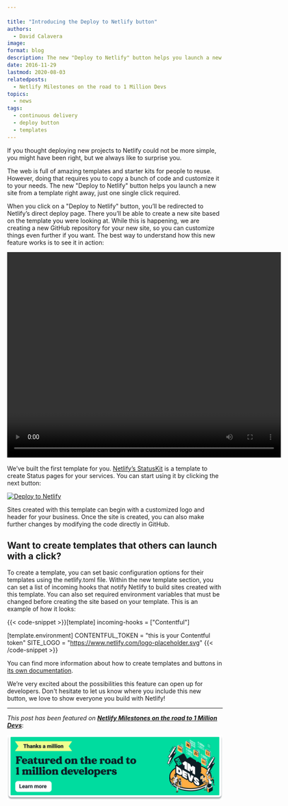 ```yaml
---

title: "Introducing the Deploy to Netlify button"
authors:
  - David Calavera
image:
format: blog
description: The new "Deploy to Netlify" button helps you launch a new site from a template right away, just one single click required.
date: 2016-11-29
lastmod: 2020-08-03
relatedposts:
  - Netlify Milestones on the road to 1 Million Devs
topics:
  - news
tags:
  - continuous delivery
  - deploy button
  - templates
---
```


If you thought deploying new projects to Netlify could not be more simple, you might have been right, but we always like to surprise you.

The web is full of amazing templates and starter kits for people to reuse. However, doing that requires you to copy a bunch of code and customize it to your needs. The new "Deploy to Netlify" button helps you launch a new site from a template right away, just one single click required.

When you click on a "Deploy to Netlify" button, you’ll be redirected to Netlify’s direct deploy page. There you’ll be able to create a new site based on the template you were looking at. While this is happening, we are creating a new GitHub repository for your new site, so you can customize things even further if you want. The best way to understand how this new feature works is to see it in action:

<div class="flex-centered">
  <video width="640" height="480" controls>
    <source src="/video/statuskit.mp4" type="video/mp4">
  </video>
</div>

We’ve built the first template for you. [Netlify’s StatusKit](https://github.com/netlify/netlify-statuskit) is a template to create Status pages for your services. You can start using it by clicking the next button:

<div class="flex-centered">
  <a href="https://app.netlify.com/start/deploy?repository=https://github.com/netlify/netlify-statuskit">
    <img src="https://www.netlify.com/img/deploy/button.svg" title="Deploy to Netlify">
  </a>
</div>

Sites created with this template can begin with a customized logo and header for your business.
Once the site is created, you can also make further changes by modifying the code directly in GitHub.

## Want to create templates that others can launch with a click?

To create a template, you can set basic configuration options for their templates using the netlify.toml file. Within the new template section, you can set a list of incoming hooks that notify Netlify to build sites created with this template. You can also set required environment variables that must be changed before creating the site based on your template. This is an example of how it looks:

{{< code-snippet >}}[template]
  incoming-hooks = ["Contentful"]

[template.environment]
  CONTENTFUL_TOKEN = "this is your Contentful token"
  SITE_LOGO = "https://www.netlify.com/logo-placeholder.svg"
{{< /code-snippet >}}

You can find more information about how to create templates and buttons in [its own documentation](/docs/deploy_button/).

We’re very excited about the possibilities this feature can open up for developers. Don't hesitate to let us know where you include this new button, we love to show everyone you build with Netlify!

---

_This post has been featured on **[Netlify Milestones on the road to 1 Million Devs](https://www.netlify.com/blog/2020/08/03/netlify-milestones-on-the-road-to-1-million-devs/#introduced-deploy-to-netlify-button)**_:

[![Netlify 1 Million Devs article feature](/v3/img/blog/featured-on-1-million-devs-banner.png)](https://www.netlify.com/blog/2020/08/03/netlify-milestones-on-the-road-to-1-million-devs/#introduced-deploy-to-netlify-button)
